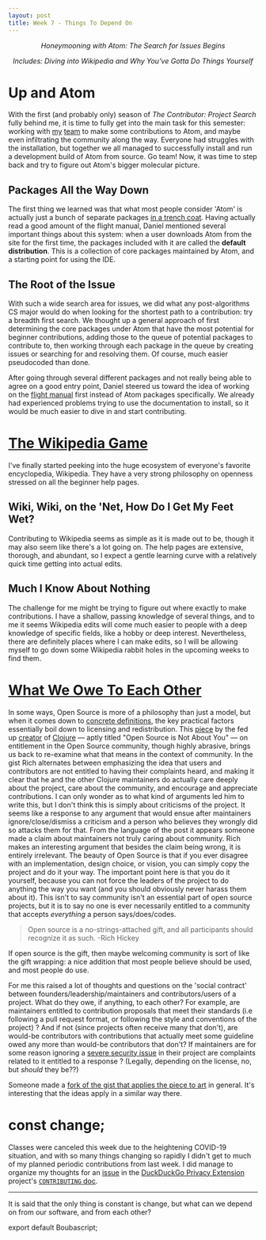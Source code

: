 ```yaml
---
layout: post
title: Week 7 - Things To Depend On
---
```


<p align="center"> <em> Honeymooning with Atom: The Search for Issues Begins </em> </p>
<p align="center"> <em> Includes: Diving into Wikipedia and Why You've Gotta Do Things Yourself </em></p>

# Up and Atom

With the first (and probably only) season of *The Contributor: Project Search* fully behind me, it is time to fully get into the main task for this semester: working with [my](https://hunter-college-ossd-spr-2020.github.io/dmallia17-weekly/week07/) [team](https://hunter-college-ossd-spr-2020.github.io/wongjessica-weekly/week07/) to make some contributions to Atom, and maybe even infiltrating the community along the way. Everyone had struggles with the installation, but together we all managed to successfully install and run a development build of Atom from source. Go team! Now, it was time to step back and try to figure out Atom's bigger molecular picture.

## Packages All the Way Down 

The first thing we learned was that what most people consider 'Atom' is actually just a bunch of separate packages [in a trench coat](https://tvtropes.org/pmwiki/pmwiki.php/Main/TotemPoleTrench). Having actually read a good amount of the flight manual, Daniel mentioned several important things about this system: when a user downloads Atom from the site for the first time, the packages included with it are called the **default distribution**. This is a collection of core packages maintained by Atom, and a starting point for using the IDE. 

## The Root of the Issue

With such a wide search area for issues, we did what any post-algorithms CS major would do when looking for the shortest path to a contribution: try a breadth first search. We thought up a general approach of first determining the core packages under Atom that have the most potential for beginner contributions, adding those to the queue of potential packages to contribute to, then working through each package in the queue by creating issues or searching for and resolving them. Of course, much easier pseudocoded than done.

After going through several different packages and not really being able to agree on a good entry point, Daniel steered us toward the idea of working on the [flight manual](https://github.com/atom/flight-manual.atom.io) first instead of Atom packages specifically. We already had experienced problems trying to use the documentation to install, so it would be much easier to dive in and start contributing.

# [The Wikipedia Game](https://en.wikipedia.org/wiki/Wikipedia:Wiki_Game)

I've finally started peeking into the huge ecosystem of everyone's favorite encyclopedia, Wikipedia. They have a very strong philosophy on openness stressed on all the beginner help pages.

## Wiki, Wiki, on the 'Net, How Do I Get My Feet Wet?

Contributing to Wikipedia seems as simple as it is made out to be, though it may also seem like there's a lot going on. The help pages are extensive, thorough, and abundant, so I expect a gentle learning curve with a relatively quick time getting into actual edits. 

## Much I Know About Nothing

The challenge for me might be trying to figure out where exactly to make contributions. I have a shallow, passing knowledge of several things, and to me it seems Wikipedia edits will come much easier to people with a deep knowledge of specific fields, like a hobby or deep interest. Nevertheless, there are definitely places where I can make edits, so I will be allowing myself to go down some Wikipedia rabbit holes in the upcoming weeks to find them.

# [What We Owe To Each Other](https://www.thecrimson.com/article/2019/10/10/scanlon-and-the-good-place/)

In some ways, Open Source is more of a philosophy than just a model, but when it comes down to [concrete definitions](https://opensource.org/osd), the key practical factors essentially boil down to licensing and redistribution. This [piece](https://gist.github.com/richhickey/1563cddea1002958f96e7ba9519972d9) by the fed up [creator](https://github.com/richhickey) of [Clojure](https://clojure.org/) &mdash; aptly titled "Open Source is Not About You" &mdash;  on entitlement in the Open Source community, though highly abrasive, brings us back to re-examine what that means in the context of community. In the gist Rich alternates between emphasizing the idea that users and contributors are not entitled to having their complaints heard, and making it clear that he and the other Clojure maintainers do actually care deeply about the project, care about the community, and encourage and appreciate contributions. I can only wonder as to what kind of arguments led him to write this, but I don't think this is simply about criticisms of the project. It seems like a response to any argument that would ensue after maintainers ignore/close/dismiss a criticism and a person who believes they wrongly did so attacks them for that. From the language of the post it appears someone made a claim about maintainers not truly caring about community. Rich makes an interesting argument that besides the claim being wrong, it is entirely irrelevant. The beauty of Open Source is that if you ever disagree with an implementation, design choice, or vision, you can simply copy the project and do it your way. The important point here is that you do it yourself, because you can not force the leaders of the project to do anything the way you want (and you should obviously never harass them about it). This isn't to say community isn't an essential part of open source projects, but it is to say no one is ever necessarily entitled to a community that accepts *everything* a person says/does/codes. 

> Open source is a no-strings-attached gift, and all participants should recognize it as such.
> -Rich Hickey

If open source is the gift, then maybe welcoming community is sort of like the gift wrapping: a nice addition that most people believe should be used, and most people do use. 

For me this raised a lot of thoughts and questions on the 'social contract' between founders/leadership/maintainers and contributors/users of a project. What do they owe, if anything, to each other? For example, are maintainers entitled to contribution proposals that meet their standards (i.e following a pull request format, or following the style and conventions of the project) ? And if not (since projects often receive many that don't), are would-be contributors with contributions that actually meet some guideline owed any more than would-be contributors that don't? If maintainers are for some reason ignoring a [severe security issue](https://github.com/dominictarr/event-stream/issues/116) in their project are complaints related to it entitled to a response ? (Legally, depending on the license, no, but *should* they be??) 

Someone made a [fork of the gist that applies the piece to art](https://gist.github.com/Madrox/1b8a0f8cb0a4971917ef29f4d0525421) in general. It's interesting that the ideas apply in a similar way there.  

# const change;

Classes were canceled this week due to the heightening COVID-19 situation, and with so many things changing so rapidly I didn't get to much of my planned periodic contributions from last week. I did manage to organize my thoughts for an [issue](https://github.com/duckduckgo/duckduckgo-privacy-extension/issues/436) in the [DuckDuckGo Privacy Extension](https://github.com/duckduckgo/duckduckgo-privacy-extension) project's [`CONTRIBUTING` doc](https://github.com/duckduckgo/duckduckgo-privacy-extension/blob/develop/CONTRIBUTING.md). 

---

It is said that the only thing is constant is change, but what can we depend on from our software, and from each other?

export default Boubascript;
